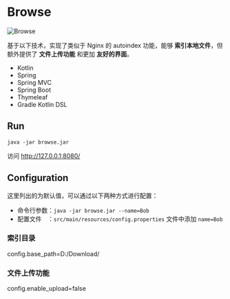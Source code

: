 # Browse
![](https://i.loli.net/2017/08/23/599d85f8aa5a4.png "Browse")

基于以下技术，实现了类似于 Nginx 的 autoindex 功能，能够 **索引本地文件**，但额外提供了 **文件上传功能** 和更加 **友好的界面**。

* Kotlin
* Spring
* Spring MVC
* Spring Boot
* Thymeleaf
* Gradle Kotlin DSL

## Run
```
java -jar browse.jar
```

访问 http://127.0.0.1:8080/

## Configuration

这里列出的为默认值，可以通过以下两种方式进行配置：

* 命令行参数：`java -jar browse.jar --name=Bob`
* 配置文件&#8195;：`src/main/resources/config.properties` 文件中添加 `name=Bob`

### 索引目录

config.base_path=D:/Download/

### 文件上传功能

config.enable_upload=false
